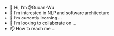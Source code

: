- 👋 Hi, I’m @Guoan-Wu
- 👀 I’m interested in NLP and software architecture
- 🌱 I’m currently learning ...
- 💞️ I’m looking to collaborate on ...
- 📫 How to reach me ...

<!---
Guoan-Wu/Guoan-Wu is a ✨ special ✨ repository because its `README.md` (this file) appears on your GitHub profile.
You can click the Preview link to take a look at your changes.
--->

